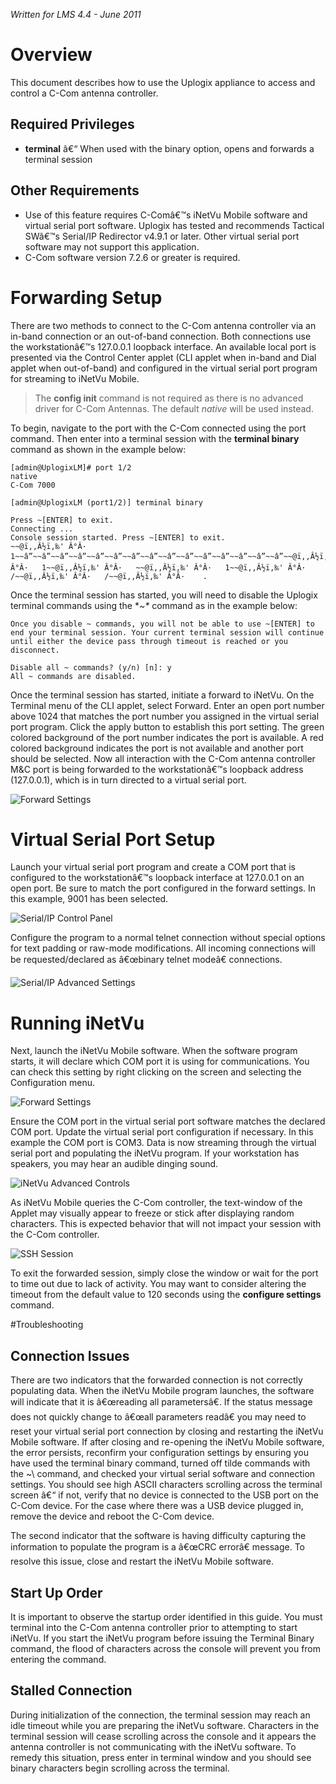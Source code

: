 *Written for LMS 4.4 - June 2011*

# Overview

This document describes how to use the Uplogix appliance to access and control a C-Com antenna controller.

## Required Privileges

* **terminal** â€“ When used with the binary option, opens and forwards a terminal session

## Other Requirements

* Use of this feature requires C-Comâ€™s iNetVu Mobile software and virtual serial port software. Uplogix has tested and recommends Tactical SWâ€™s Serial/IP Redirector v4.9.1 or later. Other virtual serial port software may not support this application.
* C-Com software version 7.2.6 or greater is required.

# Forwarding Setup

There are two methods to connect to the C-Com antenna controller via an in-band connection or an out-of-band connection. Both connections use the workstationâ€™s 127.0.0.1 loopback interface. An available local port is presented via the Control Center applet (CLI applet when in-band and Dial applet when out-of-band) and configured in the virtual serial port program for streaming to iNetVu Mobile. 

> The **config init** command is not required as there is no advanced driver for C-Com Antennas. The default *native* will be used instead.

To begin, navigate to the port with the C-Com connected using the port command. Then enter into a terminal session with the **terminal binary** command as shown in the example below: 

```
[admin@UplogixLM]# port 1/2
native
C-Com 7000

[admin@UplogixLM (port1/2)] terminal binary

Press ~[ENTER] to exit.
Connecting ...
Console session started. Press ~[ENTER] to exit.
~~@ï‚‚Â½ï‚‰' Â°Â·   1~~â”~~â”~~â”~~â”~~â”~~â”~~â”~~â”~~â”~~â”~~â”~~â”~~â”~~â”~~â”~~@ï‚‚Â½ï‚‰' Â°Â·   1~~@ï‚‚Â½ï‚‰' Â°Â·   ~~@ï‚‚Â½ï‚‰' Â°Â·   1~~@ï‚‚Â½ï‚‰' Â°Â·   /~~@ï‚‚Â½ï‚‰' Â°Â·   /~~@ï‚‚Â½ï‚‰' Â°Â·    .
```

Once the terminal session has started, you will need to disable the Uplogix terminal commands using the **~\** command as in the example below:

```
Once you disable ~ commands, you will not be able to use ~[ENTER] to end your terminal session. Your current terminal session will continue until either the device pass through timeout is reached or you disconnect.

Disable all ~ commands? (y/n) [n]: y
All ~ commands are disabled.
```

Once the terminal session has started, initiate a forward to iNetVu. On the Terminal menu of the CLI applet, select Forward. Enter an open port number above 1024 that matches the port number you assigned in the virtual serial port program. Click the apply button to establish this port setting. The green colored background of the port number indicates the port is available. A red colored background indicates the port is not available and another port should be selected. Now all interaction with the C-Com antenna controller M&C port is being forwarded to the workstationâ€™s loopback address (127.0.0.1), which is in turn directed to a virtual serial port.

![Forward Settings](http://uplogix.com/support/docs/img/configuration-guides/c-com1.png) 


# Virtual Serial Port Setup

Launch your virtual serial port program and create a COM port that is configured to the workstationâ€™s loopback interface at 127.0.0.1 on an open port. Be sure to match the port configured in the forward settings. In this example, 9001 has been selected.

![Serial/IP Control Panel](http://uplogix.com/support/docs/img/configuration-guides/c-com2.png) 
  
Configure the program to a normal telnet connection without special options for text padding or raw-mode modifications. All incoming connections will be requested/declared as â€œbinary telnet modeâ€ connections.

![Serial/IP Advanced Settings](http://uplogix.com/support/docs/img/configuration-guides/c-com3.png)  

# Running iNetVu 

Next, launch the iNetVu Mobile software. When the software program starts, it will declare which COM port it is using for communications. You can check this setting by right clicking on the screen and selecting the Configuration menu.

![Forward Settings](http://uplogix.com/support/docs/img/configuration-guides/c-com4.png) 

Ensure the COM port in the virtual serial port software matches the declared COM port. Update the virtual serial port configuration if necessary. In this example the COM port is COM3. 
Data is now streaming through the virtual serial port and populating the iNetVu program. If your workstation has speakers, you may hear an audible dinging sound.

![iNetVu Advanced Controls](http://uplogix.com/support/docs/img/configuration-guides/c-com5.png) 

As iNetVu Mobile queries the C-Com controller, the text-window of the Applet may visually appear to freeze or stick after displaying random characters. This is expected behavior that will not impact your session with the C-Com controller.

![SSH Session](http://uplogix.com/support/docs/img/configuration-guides/c-com6.png)

To exit the forwarded session, simply close the window or wait for the port to time out due to lack of activity. You may want to consider altering the timeout from the default value to 120 seconds using the **configure settings** command.

#Troubleshooting

## Connection Issues

There are two indicators that the forwarded connection is not correctly populating data. When the iNetVu Mobile program launches, the software will indicate that it is â€œreading all parametersâ€. If the status message does not quickly change to â€œall parameters readâ€ you may need to reset your virtual serial port connection by closing and restarting the iNetVu Mobile software. If after closing and re-opening the iNetVu Mobile software, the error persists, reconfirm your configuration settings by ensuring you have used the terminal binary command, turned off tilde commands with the  ~\ command, and checked your virtual serial software and connection settings. You should see high ASCII characters scrolling across the terminal screen â€“ if not, verify that no device is connected to the USB port on the C-Com device. For the case where there was a USB device plugged in, remove the device and reboot the C-Com device.

The second indicator that the software is having difficulty capturing the information to populate the program is a â€œCRC errorâ€ message. To resolve this issue, close and restart the iNetVu Mobile software.  

## Start Up Order

It is important to observe the startup order identified in this guide. You must terminal into the C-Com antenna controller prior to attempting to start iNetVu. If you start the iNetVu program before issuing the Terminal Binary command, the flood of characters across the console will prevent you from entering the command.

## Stalled Connection

During initialization of the connection, the terminal session may reach an idle timeout while you are preparing the iNetVu software. Characters in the terminal session will cease scrolling across the console and it appears the antenna controller is not communicating with the iNetVu software. To remedy this situation, press enter in terminal window and you should see binary characters begin scrolling across the terminal.